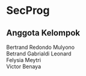 # SecProg

## Anggota Kelompok
Bertrand Redondo Mulyono <br>
Betrand Gabrialdi Leonard <br>
Felysia Meytri <br>
Victor Benaya <br>

